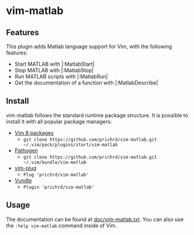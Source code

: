 # vim-matlab

## Features

This plugin adds Matlab language support for Vim, with the following features:

* Start MATLAB with |:MatlabStart|
* Stop MATLAB with |:MatlabStop|
* Run MATLAB scripts with |:MatlabRun|
* Get the documentation of a function with |:MatlabDescribe|

## Install

vim-matlab follows the standard runtime package structure. It is possible to install it with all popular package managers:

* [Vim 8 packages](http://vimhelp.appspot.com/repeat.txt.html#packages)
  * `git clone https://github.com/prichrd/vim-matlab.git ~/.vim/pack/plugins/start/vim-matlab`
* [Pathogen](https://github.com/tpope/vim-pathogen)
  * `git clone https://github.com/prichrd/vim-matlab.git ~/.vim/bundle/vim-matlab`
* [vim-plug](https://github.com/junegunn/vim-plug)
  * `Plug 'prichrd/vim-matlab'`
* [Vundle](https://github.com/VundleVim/Vundle.vim)
  * `Plugin 'prichrd/vim-matlab'`

## Usage

The documentation can be found at [doc/vim-matlab.txt](doc/vim-matlab.txt). You can also use the `:help vim-matlab` command inside of Vim.


